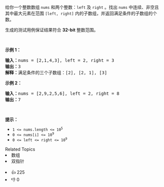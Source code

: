 <p>给你一个整数数组 <code>nums</code> 和两个整数：<code>left</code> 及 <code>right</code> 。找出 <code>nums</code> 中连续、非空且其中最大元素在范围&nbsp;<code>[left, right]</code> 内的子数组，并返回满足条件的子数组的个数。</p>

<p>生成的测试用例保证结果符合 <strong>32-bit</strong> 整数范围。</p>

<p>&nbsp;</p>

<p><strong>示例 1：</strong></p>

<pre>
<strong>输入：</strong>nums = [2,1,4,3], left = 2, right = 3
<strong>输出：</strong>3
<strong>解释：</strong>满足条件的三个子数组：[2], [2, 1], [3]
</pre>

<p><strong>示例 2：</strong></p>

<pre>
<strong>输入：</strong>nums = [2,9,2,5,6], left = 2, right = 8
<strong>输出：</strong>7
</pre>

<p>&nbsp;</p>

<p><strong>提示：</strong></p>

<ul> 
 <li><code>1 &lt;= nums.length &lt;= 10<sup>5</sup></code></li> 
 <li><code>0 &lt;= nums[i] &lt;= 10<sup>9</sup></code></li> 
 <li><code>0 &lt;= left &lt;= right &lt;= 10<sup>9</sup></code></li> 
</ul>

<div><div>Related Topics</div><div><li>数组</li><li>双指针</li></div></div><br><div><li>👍 225</li><li>👎 0</li></div>